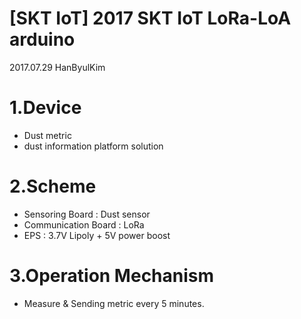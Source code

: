 # [SKT IoT] 2017 SKT IoT LoRa-LoA arduino
 2017.07.29 HanByulKim

# 1.Device
 - Dust metric
 - dust information platform solution

# 2.Scheme
 - Sensoring Board : Dust sensor
 - Communication Board : LoRa
 - EPS : 3.7V Lipoly + 5V power boost
 
# 3.Operation Mechanism
 - Measure & Sending metric every 5 minutes.
